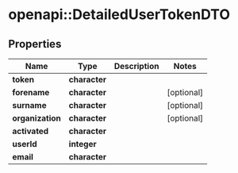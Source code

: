 # openapi::DetailedUserTokenDTO

## Properties
Name | Type | Description | Notes
------------ | ------------- | ------------- | -------------
**token** | **character** |  | 
**forename** | **character** |  | [optional] 
**surname** | **character** |  | [optional] 
**organization** | **character** |  | [optional] 
**activated** | **character** |  | 
**userId** | **integer** |  | 
**email** | **character** |  | 


